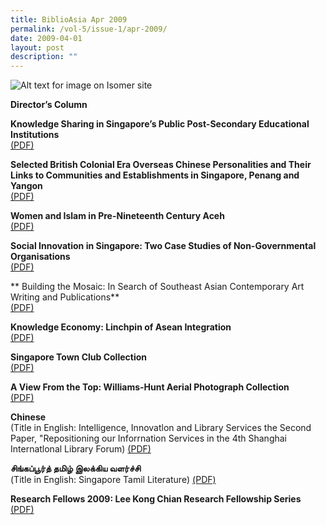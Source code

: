 ```yaml
---
title: BiblioAsia Apr 2009
permalink: /vol-5/issue-1/apr-2009/
date: 2009-04-01
layout: post
description: ""
---
```

![Alt text for image on Isomer site](/images/covers/ba5-1.jpg)

**Director’s Column**

**Knowledge Sharing in Singapore’s Public Post-Secondary Educational Institutions** <br>
[(PDF)](/files/pdf/vol-5/issue-1/v5-issue1_KnowledgeSharing.pdf)

**Selected British Colonial Era Overseas Chinese Personalities and Their Links to Communities and Establishments in Singapore, Penang and Yangon** <br>
[(PDF)](/files/pdf/vol-5/issue-1/v5-issue1_BritishEra.pdf)

**Women and Islam in Pre-Nineteenth Century Aceh** <br>
[(PDF)](/files/pdf/vol-5/issue-1/v5-issue1_WomenIslam.pdf)

**Social Innovation in Singapore: Two Case Studies of Non-Governmental Organisations** <br>
[(PDF)](/files/pdf/vol-5/issue-1/v5-issue1_SocialInnovation.pdf)

** Building the Mosaic: In Search of Southeast Asian Contemporary Art Writing and Publications** <br>
[(PDF)](/files/pdf/vol-5/issue-1/v5-issue1_BuildingMosaic.pdf)

**Knowledge Economy: Linchpin of Asean Integration** <br>
[(PDF)](/files/pdf/vol-5/issue-1/v5-issue1_AseanIntegration.pdf)

**Singapore Town Club Collection** <br>
[(PDF)](/files/pdf/vol-5/issue-1/v5-issue1_TownClub.pdf)

**A View From the Top: Williams-Hunt Aerial Photograph Collection** <br>
[(PDF)](/files/pdf/vol-5/issue-1/v5-issue1_WilliamsHunt.pdf)

**Chinese** <br>
(Title in English: Intelligence, Innovatlon and Library Services the Second Paper, "Repositioning our Inforrnation Services in the 4th Shanghai Internatlonal Library Forum)
[(PDF)](/files/pdf/vol-5/issue-1/v5-issue1_IntelligenceInnovation.pdf)

**சிங்கப்பூர்த் தமிழ் இலக்கிய வளர்ச்சி** <br>
(Title in English: Singapore Tamil Literature)
[(PDF)](/files/pdf/vol-5/issue-1/v5-issue1_TamilLiterature.pdf)

**Research Fellows 2009: Lee Kong Chian Research Fellowship Series** <br>
[(PDF)](/files/pdf/vol-5/issue-1/v5-issue1_ResearchFellows.pdf)
